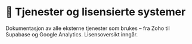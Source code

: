 # 🧰 Tjenester og lisensierte systemer

Dokumentasjon av alle eksterne tjenester som brukes – fra Zoho til Supabase og Google Analytics. Lisensoversikt inngår.